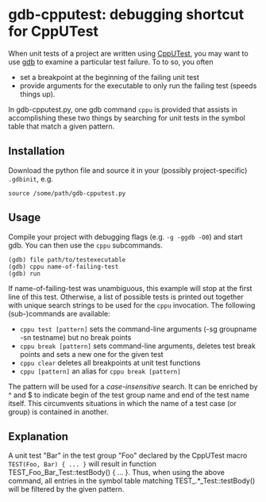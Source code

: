 
# gdb-cpputest: debugging shortcut for CppUTest

When unit tests of a project are written using [CppUTest](http://cpputest.github.io), you may want
to use [gdb](https://www.gnu.org/software/gdb) to examine a particular test failure. To to so, you
often

* set a breakpoint at the beginning of the failing unit test
* provide arguments for the executable to only run the failing test (speeds things up).

In gdb-cpputest.py, one gdb command `cppu` is provided that assists in accomplishing these two
things by searching for unit tests in the symbol table that match a given pattern.

Installation
------------
Download the python file and source it in your (possibly project-specific) `.gdbinit`, e.g.
```gdb
source /some/path/gdb-cpputest.py
```

Usage
-----
Compile your project with debugging flags (e.g. `-g -ggdb -O0`) and start gdb. You can then use the
`cppu` subcommands.
```gdb
(gdb) file path/to/testexecutable
(gdb) cppu name-of-failing-test
(gdb) run
```
If name-of-failing-test was unambiguous, this example will stop at the first line of this test.
Otherwise, a list of possible tests is printed out together with unique search strings to be used
for the `cppu` invocation. The following (sub-)commands are available:

* `cppu test [pattern]` sets the command-line arguments (-sg groupname -sn testname) but no break
  points
* `cppu break [pattern]` sets command-line arguments, deletes test break points and sets a new
  one for the given test
* `cppu clear` deletes all breakpoints at unit test functions
* `cppu [pattern]` an alias for `cppu break [pattern]`

The pattern will be used for a *case-insensitive* search. It can be enriched by ^ and $ to indicate
begin of the test group name and end of the test name itself. This circumvents situations in which
the name of a test case (or group) is contained in another.

Explanation
-----------
A unit test "Bar" in the test group "Foo" declared by the CppUTest macro `TEST(Foo, Bar) { ... }`
will result in function TEST_Foo_Bar_Test::testBody() { ... }. Thus, when using the above command,
all entries in the symbol table matching TEST_.*_Test::testBody() will be filtered by the given
pattern.
